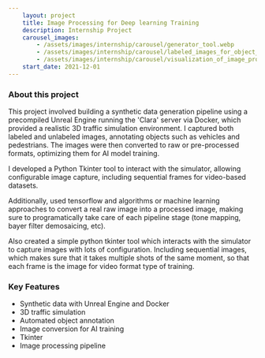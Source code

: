 ```yaml
---
    layout: project
    title: Image Processing for Deep learning Training
    description: Internship Project
    carousel_images:
        - /assets/images/internship/carousel/generator_tool.webp
        - /assets/images/internship/carousel/labeled_images_for_object_detection.webp
        - /assets/images/internship/carousel/visualization_of_image_processing_pipeline_data.webp
    start_date: 2021-12-01
---
```


### About this project

This project involved building a synthetic data generation pipeline using a precompiled Unreal Engine running the 'Clara' server via Docker, which provided a realistic 3D traffic simulation environment. I captured both labeled and unlabeled images, annotating objects such as vehicles and pedestrians. The images were then converted to raw or pre-processed formats, optimizing them for AI model training.

I developed a Python Tkinter tool to interact with the simulator, allowing configurable image capture, including sequential frames for video-based datasets.

Additionally, used tensorflow and algorithms or machine learning approaches to convert a real raw image into a processed image, making sure to programatically take care of each pipeline stage (tone mapping, bayer filter demosaicing, etc).

Also created a simple python tkinter tool which interacts with the simulator to capture images with lots of configuration. Including sequential images, which makes sure that it takes multiple shots of the same moment, so that each frame is the image for video format type of training.

### Key Features

- Synthetic data with Unreal Engine and Docker
- 3D traffic simulation
- Automated object annotation
- Image conversion for AI training
- Tkinter
- Image processing pipeline